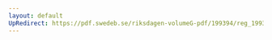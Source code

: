 ```yaml
---
layout: default
UpRedirect: https://pdf.swedeb.se/riksdagen-volumeG-pdf/199394/reg_199394_NU/reg_199394_NU_0011.pdf
---
```

